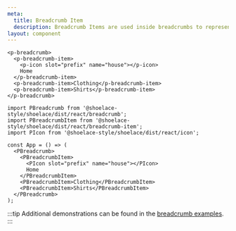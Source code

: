 ```yaml
---
meta:
  title: Breadcrumb Item
  description: Breadcrumb Items are used inside breadcrumbs to represent different links.
layout: component
---
```


```html:preview
<p-breadcrumb>
  <p-breadcrumb-item>
    <p-icon slot="prefix" name="house"></p-icon>
    Home
  </p-breadcrumb-item>
  <p-breadcrumb-item>Clothing</p-breadcrumb-item>
  <p-breadcrumb-item>Shirts</p-breadcrumb-item>
</p-breadcrumb>
```

```jsx:react
import PBreadcrumb from '@shoelace-style/shoelace/dist/react/breadcrumb';
import PBreadcrumbItem from '@shoelace-style/shoelace/dist/react/breadcrumb-item';
import PIcon from '@shoelace-style/shoelace/dist/react/icon';

const App = () => (
  <PBreadcrumb>
    <PBreadcrumbItem>
      <PIcon slot="prefix" name="house"></PIcon>
      Home
    </PBreadcrumbItem>
    <PBreadcrumbItem>Clothing</PBreadcrumbItem>
    <PBreadcrumbItem>Shirts</PBreadcrumbItem>
  </PBreadcrumb>
);
```

:::tip
Additional demonstrations can be found in the [breadcrumb examples](/components/breadcrumb).
:::
